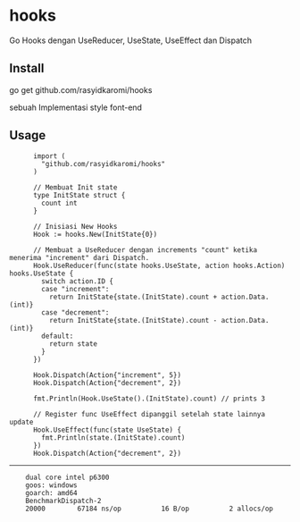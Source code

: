 # hooks
Go Hooks dengan UseReducer, UseState, UseEffect dan Dispatch

Install
---------------
go get github.com/rasyidkaromi/hooks
        
sebuah Implementasi style font-end  

Usage
---------------

          import (
            "github.com/rasyidkaromi/hooks"
          )

          // Membuat Init state
          type InitState struct {
            count int
          }

          // Inisiasi New Hooks
          Hook := hooks.New(InitState{0})

          // Membuat a UseReducer dengan increments "count" ketika menerima "increment" dari Dispatch. 
          Hook.UseReducer(func(state hooks.UseState, action hooks.Action) hooks.UseState {
            switch action.ID {
            case "increment":
              return InitState{state.(InitState).count + action.Data.(int)}
            case "decrement":
              return InitState{state.(InitState).count - action.Data.(int)}
            default:
              return state
            }
          })

          Hook.Dispatch(Action{"increment", 5})
          Hook.Dispatch(Action{"decrement", 2})

          fmt.Println(Hook.UseState().(InitState).count) // prints 3

          // Register func UseEffect dipanggil setelah state lainnya update
          Hook.UseEffect(func(state UseState) {
            fmt.Println(state.(InitState).count)
          })
          Hook.Dispatch(Action{"decrement", 2})




---------------
        dual core intel p6300 
        goos: windows
        goarch: amd64
        BenchmarkDispatch-2 
        20000	     67184 ns/op	      16 B/op	       2 allocs/op
 

